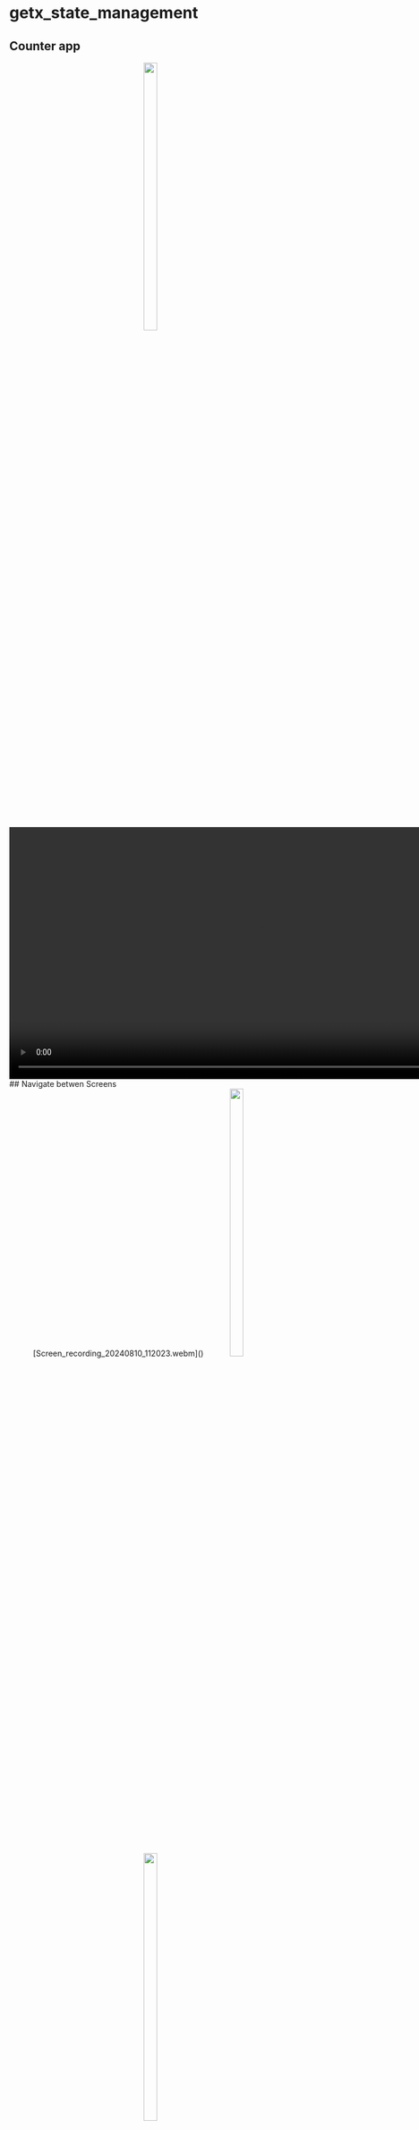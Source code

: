 # getx_state_management
## Counter app
<div align ="center">

  <img src = "https://github.com/user-attachments/assets/420cf9d3-3833-49ac-b063-ad78fd01d689"  height=35% width=22%  />
  <video height="450" src="https://github.com/user-attachments/assets/8697e1d8-164e-446b-b0c5-07e666c7ad2b" />

</div>
## Navigate betwen Screens
<div align ="center">
[Screen_recording_20240810_112023.webm]()

  <img src = "https://github.com/user-attachments/assets/dee1d25c-5a36-41a1-a6b8-9aec6f2bf800"  height=35% width=22%  />
   <img src = "https://github.com/user-attachments/assets/cd0c1893-9f04-4e01-8879-0acec3a743d1"  height=35% width=22%  />
  <video height="450" src="https://github.com/user-attachments/assets/4b4cc39f-854e-48e8-bf92-700d750deaf0" />

</div>
